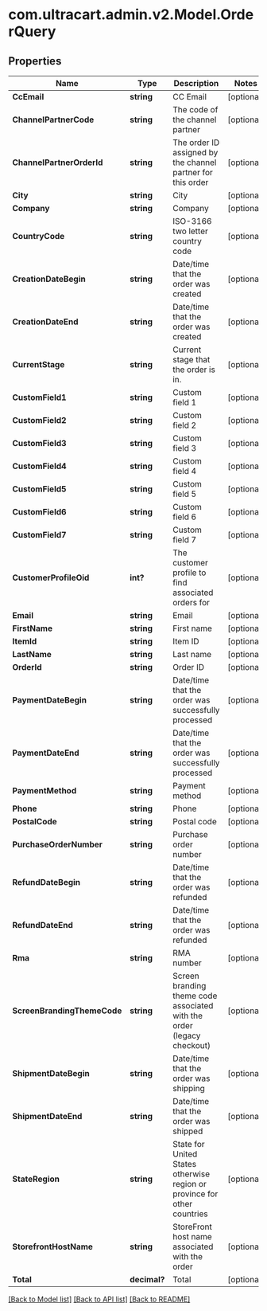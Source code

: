 # com.ultracart.admin.v2.Model.OrderQuery
## Properties

Name | Type | Description | Notes
------------ | ------------- | ------------- | -------------
**CcEmail** | **string** | CC Email | [optional] 
**ChannelPartnerCode** | **string** | The code of the channel partner | [optional] 
**ChannelPartnerOrderId** | **string** | The order ID assigned by the channel partner for this order | [optional] 
**City** | **string** | City | [optional] 
**Company** | **string** | Company | [optional] 
**CountryCode** | **string** | ISO-3166 two letter country code | [optional] 
**CreationDateBegin** | **string** | Date/time that the order was created | [optional] 
**CreationDateEnd** | **string** | Date/time that the order was created | [optional] 
**CurrentStage** | **string** | Current stage that the order is in. | [optional] 
**CustomField1** | **string** | Custom field 1 | [optional] 
**CustomField2** | **string** | Custom field 2 | [optional] 
**CustomField3** | **string** | Custom field 3 | [optional] 
**CustomField4** | **string** | Custom field 4 | [optional] 
**CustomField5** | **string** | Custom field 5 | [optional] 
**CustomField6** | **string** | Custom field 6 | [optional] 
**CustomField7** | **string** | Custom field 7 | [optional] 
**CustomerProfileOid** | **int?** | The customer profile to find associated orders for | [optional] 
**Email** | **string** | Email | [optional] 
**FirstName** | **string** | First name | [optional] 
**ItemId** | **string** | Item ID | [optional] 
**LastName** | **string** | Last name | [optional] 
**OrderId** | **string** | Order ID | [optional] 
**PaymentDateBegin** | **string** | Date/time that the order was successfully processed | [optional] 
**PaymentDateEnd** | **string** | Date/time that the order was successfully processed | [optional] 
**PaymentMethod** | **string** | Payment method | [optional] 
**Phone** | **string** | Phone | [optional] 
**PostalCode** | **string** | Postal code | [optional] 
**PurchaseOrderNumber** | **string** | Purchase order number | [optional] 
**RefundDateBegin** | **string** | Date/time that the order was refunded | [optional] 
**RefundDateEnd** | **string** | Date/time that the order was refunded | [optional] 
**Rma** | **string** | RMA number | [optional] 
**ScreenBrandingThemeCode** | **string** | Screen branding theme code associated with the order (legacy checkout) | [optional] 
**ShipmentDateBegin** | **string** | Date/time that the order was shipping | [optional] 
**ShipmentDateEnd** | **string** | Date/time that the order was shipped | [optional] 
**StateRegion** | **string** | State for United States otherwise region or province for other countries | [optional] 
**StorefrontHostName** | **string** | StoreFront host name associated with the order | [optional] 
**Total** | **decimal?** | Total | [optional] 


[[Back to Model list]](../README.md#documentation-for-models) [[Back to API list]](../README.md#documentation-for-api-endpoints) [[Back to README]](../README.md)

